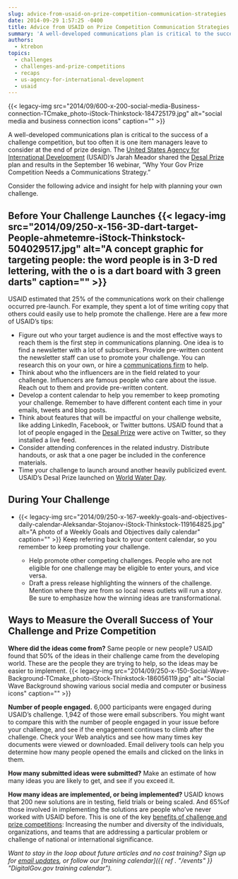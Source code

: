 ```yaml
---
slug: advice-from-usaid-on-prize-competition-communication-strategies
date: 2014-09-29 1:57:25 -0400
title: Advice from USAID on Prize Competition Communication Strategies
summary: 'A well-developed communications plan is critical to the success of a challenge competition, but too often it is one item managers leave to consider at the end of prize design. The United States Agency for International Development (USAID)’s Jarah Meador shared the Desal Prize plan and results in the September 16 webinar, &ldquo;Why Your Gov'
authors:
  - ktrebon
topics:
  - challenges
  - challenges-and-prize-competitions
  - recaps
  - us-agency-for-international-development
  - usaid
---
```


{{< legacy-img src="2014/09/600-x-200-social-media-Business-connection-TCmake_photo-iStock-Thinkstock-184725179.jpg" alt="social media and business connection icons" caption="" >}} 

A well-developed communications plan is critical to the success of a challenge competition, but too often it is one item managers leave to consider at the end of prize design. The [United States Agency for International Development](http://www.usaid.gov/) (USAID)’s Jarah Meador shared the [Desal Prize](http://www.securingwaterforfood.org/the-desal-prize/) plan and results in the September 16 webinar, “Why Your Gov Prize Competition Needs a Communications Strategy.”

Consider the following advice and insight for help with planning your own challenge.

## Before Your Challenge Launches {{< legacy-img src="2014/09/250-x-156-3D-dart-target-People-ahmetemre-iStock-Thinkstock-504029517.jpg" alt="A concept graphic for targeting people: the word people is in 3-D red lettering, with the o is a dart board with 3 green darts" caption="" >}} 

USAID estimated that 25% of the communications work on their challenge occurred pre-launch. For example, they spent a lot of time writing copy that others could easily use to help promote the challenge. Here are a few more of USAID&#8217;s tips:

  * Figure out who your target audience is and the most effective ways to reach them is the first step in communications planning. One idea is to find a newsletter with a lot of subscribers. Provide pre-written content the newsletter staff can use to promote your challenge. You can research this on your own, or hire a [communications firm](http://www.gsaelibrary.gsa.gov/ElibMain/sinDetails.do?scheduleNumber=541&specialItemNumber=541+4G&executeQuery=YES "Link to GSA Schedule 541 4G for Challenge and Competition Services ") to help.
  * Think about who the influencers are in the field related to your challenge. Influencers are famous people who care about the issue. Reach out to them and provide pre-written content.
  * Develop a content calendar to help you remember to keep promoting your challenge. Remember to have different content each time in your emails, tweets and blog posts.
  * Think about features that will be impactful on your challenge website, like adding LinkedIn, Facebook, or Twitter buttons. USAID found that a lot of people engaged in the [Desal Prize](http://www.securingwaterforfood.org/the-desal-prize/ "Link to Desalinization (Desal) Prize website") were active on Twitter, so they installed a live feed.
  * Consider attending conferences in the related industry. Distribute handouts, or ask that a one pager be included in the conference materials.
  * Time your challenge to launch around another heavily publicized event. USAID&#8217;s Desal Prize launched on [World Water Day](http://www.unwater.org/worldwaterday).

## During Your Challenge

  * {{< legacy-img src="2014/09/250-x-167-weekly-goals-and-objectives-daily-calendar-Aleksandar-Stojanov-iStock-Thinkstock-119164825.jpg" alt="A photo of a Weekly Goals and Objectives daily calendar" caption="" >}} 
    Keep referring back to your content calendar, so you remember to keep promoting your challenge.</li> 
    
      * Help promote other competing challenges. People who are not eligible for one challenge may be eligible to enter yours, and vice versa.
      * Draft a press release highlighting the winners of the challenge. Mention where they are from so local news outlets will run a story. Be sure to emphasize how the winning ideas are transformational.</ul> 
    
    ## Ways to Measure the Overall Success of Your Challenge and Prize Competition
    
    **Where did the ideas come from?** Same people or new people? USAID found that 50% of the ideas in their challenge came from the developing world. These are the people they are trying to help, so the ideas may be easier to implement. {{< legacy-img src="2014/09/250-x-150-Social-Wave-Background-TCmake_photo-iStock-Thinkstock-186056119.jpg" alt="Social Wave Background showing various social media and computer or business icons" caption="" >}} 
    
    **Number of people engaged.** 6,000 participants were engaged during USAID&#8217;s challenge. 1,942 of those were email subscribers. You might want to compare this with the number of people engaged in your issue before your challenge, and see if the engagement continues to climb after the challenge. Check your Web analytics and see how many times key documents were viewed or downloaded. Email delivery tools can help you determine how many people opened the emails and clicked on the links in them.
    
    **How many submitted ideas were submitted?** Make an estimate of how many ideas you are likely to get, and see if you exceed it.
    
    **How many ideas are implemented, or being implemented?** USAID knows that 200 new solutions are in testing, field trials or being scaled. And 65%of those involved in implementing the solutions are people who&#8217;ve never worked with USAID before. This is one of the key [benefits of challenge and prize competitions](http://www.whitehouse.gov/sites/default/files/omb/assets/memoranda_2010/m10-11.pdf): Increasing the number and diversity of the individuals, organizations, and teams that are addressing a particular problem or challenge of national or international significance.
    
    _Want to stay in the loop about future articles and no cost training? Sign up for [email updates](https://public.govdelivery.com/accounts/USHOWTO/subscriber/new?preferences=true#tab1 "Sign up for DigitalGov.gov email updates"), or follow our [training calendar]({{ ref . "/events" }} "DigitalGov.gov training calendar")._